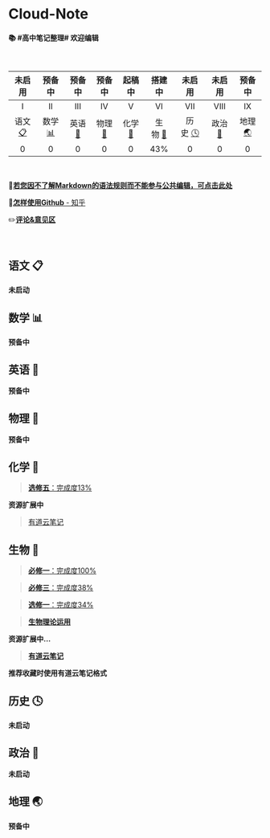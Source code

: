 # Cloud-Note
#### :books: #高中笔记整理# 欢迎编辑</br></br></br>

<!-- ![](https://img.shields.io/badge/update-today-blue.svg) ![](https://img.shields.io/badge/gitbook-making-lightgrey.svg)</br> -->
| 未启用 | 预备中 | 预备中 | 预备中 | 起稿中 | 搭建中| 未启用 | 未启用 | 预备中 |
| :--------: | :---------: | :---------: | :---------: | :---------: | :---------:| :---------: | :---------: | :---------:|
| I | II | III | IV | V | VI | VII | VIII | IX |
|语文 [:clipboard:](#语文-clipboard) |数学 [:bar_chart:](#数学-bar_chart)| 英语 [:abcd:](英语-abcd)| 物理 [:dizzy:](#物理-dizzy) |化学 [:pill:](#化学-pill)| 生物 [:microscope:](#生物-microscope)| 历史 [:clock4:](#历史-clock4) |政治 [:european_castle:](#政治-european_castle)| 地理 [:earth_asia:](#地理-earth_asia)|
| 0 | 0  | 0  | 0  | 0  | 43%  | 0  | 0  | 0  |

</br>

:triangular_flag_on_post:[**若您因不了解Markdown的语法规则而不能参与公共编辑，可点击此处**](https://github.com/younghz/Markdown)

:mag_right:[**怎样使用Github** - 知乎](https://www.zhihu.com/question/20070065)

:pencil2:[**评论&意见区**](https://github.com/XwYuanzhang/Cloud-Note/issues)

</br>

## 语文 :clipboard:

**未启动**

## 数学 :bar_chart:

**预备中**

## 英语 :abcd:

**预备中**

## 物理 :dizzy:

**预备中**

## 化学 :pill:

> [**选修五**：完成度13%](https://github.com/XwYuanzhang/Cloud-Note/tree/master/%E9%AB%98%E4%B8%AD%20%E5%8C%96%E5%AD%A6/%E9%80%89%E4%BF%AE%E4%BA%94)

**资源扩展中**

> [有道云笔记](http://note.youdao.com/noteshare?id=7dfb0970e252baa2aee5cc7b2bce258d)

## 生物 :microscope:

> [**必修一**：完成度100%](https://github.com/XwYuanzhang/Cloud-Note/tree/master/%E9%AB%98%E4%B8%AD%20%E7%94%9F%E7%89%A9/%E5%BF%85%E4%BF%AE%E4%B8%80)

> [**必修三**：完成度38%](https://github.com/XwYuanzhang/Cloud-Note/tree/master/%E9%AB%98%E4%B8%AD%20%E7%94%9F%E7%89%A9/%E5%BF%85%E4%BF%AE%E4%B8%89)

> [**选修一**：完成度34%](https://github.com/XwYuanzhang/Cloud-Note/tree/master/%E9%AB%98%E4%B8%AD%20%E7%94%9F%E7%89%A9/%E9%80%89%E4%BF%AE%E4%B8%80)

> [**生物理论运用**](https://github.com/XwYuanzhang/Cloud-Note/tree/master/%E9%AB%98%E4%B8%AD%20%E7%94%9F%E7%89%A9/%E7%94%9F%E7%89%A9%E7%90%86%E8%AE%BA%E8%BF%90%E7%94%A8%E3%80%90%E4%BE%BF%E4%BA%8E%E5%8A%A0%E6%B7%B1%E7%90%86%E8%A7%A3%E3%80%91)

**资源扩展中…**

> [**有道云笔记**](http://note.youdao.com/noteshare?id=81ec4cd0813ea4baba5201ab947d09ec)

**推荐收藏时使用有道云笔记格式**

## 历史 :clock4:

**未启动**

## 政治 :european_castle:

**未启动**

## 地理 :earth_asia:

**预备中**


